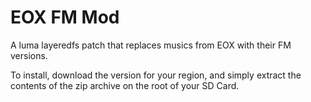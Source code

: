 # EOX FM Mod

A luma layeredfs patch that replaces musics from EOX with their FM versions.

To install, download the version for your region, and simply extract the contents of the zip archive on the root of your SD Card.
